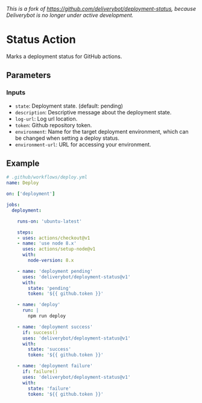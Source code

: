 *This is a fork of https://github.com/deliverybot/deployment-status, because Deliverybot is no longer under active development.*

# Status Action

Marks a deployment status for GitHub actions.

## Parameters

### Inputs

- `state`: Deployment state. (default: pending)
- `description`: Descriptive message about the deployment state.
- `log-url`: Log url location.
- `token`: Github repository token.
- `environment`: Name for the target deployment environment, which can be changed when setting a deploy status.
- `environment-url`: URL for accessing your environment.

## Example

```yaml
# .github/workflows/deploy.yml
name: Deploy

on: ['deployment']

jobs:
  deployment:

    runs-on: 'ubuntu-latest'

    steps:
    - uses: actions/checkout@v1
    - name: 'use node 8.x'
      uses: actions/setup-node@v1
      with:
        node-version: 8.x

    - name: 'deployment pending'
      uses: 'deliverybot/deployment-status@v1'
      with:
        state: 'pending'
        token: '${{ github.token }}'

    - name: 'deploy'
      run: |
        npm run deploy

    - name: 'deployment success'
      if: success()
      uses: 'deliverybot/deployment-status@v1'
      with:
        state: 'success'
        token: '${{ github.token }}'

    - name: 'deployment failure'
      if: failure()
      uses: 'deliverybot/deployment-status@v1'
      with:
        state: 'failure'
        token: '${{ github.token }}'
```
